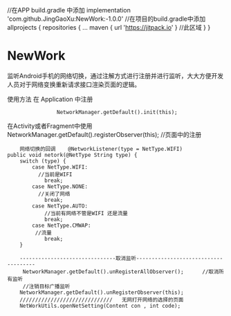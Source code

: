 
//在APP build.gradle 中添加
        implementation 'com.github.JingGaoXu:NewWork:-1.0.0'
//在项目的build.gradle中添加
   	allprojects {
		repositories {
			...
			maven { url 'https://jitpack.io' }   //此区域
		}
	}



# NewWork
监听Android手机的网络切换，通过注解方式进行注册并进行监听，大大方便开发人员对于网络变换重新请求接口渲染页面的逻辑。



使用方法  在 Application 中注册
   
                    NetworkManager.getDefault().init(this);
                    
                    
                    
在Activity或者Fragment中使用
                     NetworkManager.getDefault().registerObserver(this);       //页面中的注册
                     
        网络切换的回调    @NetworkListener(type = NetType.WIFI)
    public void netork(@NetType String type) {
        switch (type) {
            case NetType.WIFI:
              //当前是WIFI
                break;
            case NetType.NONE:
              //关闭了网络
                break;
            case NetType.AUTO:
                //当前有网络不管是WIFI 还是流量
                break;
            case NetType.CMWAP:
             //流量
                break;
        }
        
        -------------------------------取消监听-------------------------------------
         NetworkManager.getDefault().unRegisterAllObserver();      //取消所有监听
         //注销目标广播监听
        NetworkManager.getDefault().unRegisterObserver(this);
        //////////////////////////////   无网打开网络的选择的页面
        NetWorkUtils.openNetSetting(Content con , int code);
        
        
        
        
        

